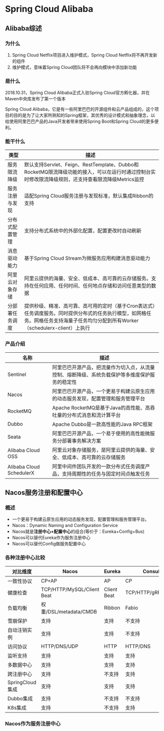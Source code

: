 # Spring Cloud Alibaba

## Alibaba综述

### 为什么

1. Spring Cloud Netflix项目进入维护模式，Spring Cloud Netflix将不再开发新的组件
2. 维护模式，意味着Spring Cloud团队将不会再向模块中添加新功能

### 是什么

2018.10.31，Spring Cloud Alibaba正式入驻Spring Cloud官方孵化器，并在Maven中央库发布了第一个版本

Spring Cloud Alibaba，它是有一些阿里巴巴的开源组件和云产品组成的，这个项目的目的是为了让大家所熟知的Spring框架，其优秀的设计模式和抽象理念，以给使用阿里巴巴产品的Java开发者带来使用Spring Boot和Spring Cloud的更多便利。

### 能干什么

| 类型           | 描述                                                         |
| -------------- | ------------------------------------------------------------ |
| 服务限流降级   | 默认支持Servlet、Feign、RestTemplate、Dubbo和RocketMQ限流降级功能的接入，可以在运行时通过控制台实时修改限流降级规则，还支持查看限流降级Metrics监控 |
| 服务注册与发现 | 适配Spring Cloud服务注册与发现标准，默认集成Ribbon的支持     |
| 分布式配置管理 | 支持分布式系统中的外部化配置，配置更改时自动刷新             |
| 消息驱动能力   | 基于Spring Cloud Stream为微服务应用构建消息驱动能力          |
| 阿里云对象存储 | 阿里云提供的海量、安全、低成本、高可靠的云存储服务。支持在任何应用、任何时间、任何地点存储和访问任意类型的数据 |
| 分部署任务调度 | 提供秒级、精准、高可靠、高可用的定时（基于Cron表达式）任务调度服务。同时提供分布式的任务执行模型，如网格任务。网格任务支持海量子任务均匀分配到所有Worker（schedulerx-client）上执行 |

### 产品介绍

| 名称                     | 描述                                                         |
| ------------------------ | ------------------------------------------------------------ |
| Sentinel                 | 阿里巴巴开源产品，把流量作为切入点，从流量控制、熔断降级、系统负载保护等多维度保护服务的稳定性 |
| Nacos                    | 阿里巴巴开源产品，一个更易于构建云原生应用的动态服务发现，配置管理和服务管理平台 |
| RocketMQ                 | Apache RocketMQ是基于Java的高性能、高吞吐量的分布式消息和流计算平台 |
| Dubbo                    | Apache Dubbo是一款高性能的Java RPC框架                       |
| Seata                    | 阿里巴巴开源产品，一个易于使用的高性能微服务分部署事务解决方案 |
| Alibaba Cloud OSS        | 阿里云对象存储服务，是阿里云提供的海量、安全、低成本、高可靠的云存储服务 |
| Alibaba Cloud SchedulerX | 阿里中间件团队开发的一款分布式任务调度产品，支持周期性的任务与固定时间点触发任务 |

## Nacos服务注册和配置中心

### 概述

- 一个更易于构建云原生应用的动态服务发现，配置管理和服务管理平台。
- Nacos：Dynamic Naming and Configuration Service
- Nacos就是**注册中心+配置中心**的组合(等价于：Eureka+Config+Bus)
- Nacos可以替代Eureka作为服务注册中心
- Nacos可以替代Config做服务配置中心

### 各种注册中心比较

| 对比维度        | Nacos                      | Eureka      | Consul            | CoreDNS | ZooKeeper   |
| --------------- | -------------------------- | ----------- | ----------------- | ------- | ----------- |
| 一致性协议      | CP+AP                      | AP          | CP                | ——      | CP          |
| 健康检查        | TCP/HTTP/MySQL/Client Beat | Client Beat | TCP/HTTP/gRPC/Cmd | ——      | Client Beat |
| 负载均衡        | 权重/DSL/metadata/CMDB     | Ribbon      | Fabio             | RR      | ——          |
| 雪崩保护        | 支持                       | 支持        | 不支持            | 不支持  | 不支持      |
| 自动注销实例    | 支持                       | 支持        | 不支持            | 不支持  | 支持        |
| 访问协议        | HTTP/DNS/UDP               | HTTP        | HTTP/DNS          | DNS     | TCP         |
| 监听支持        | 支持                       | 支持        | 支持              | 不支持  | 支持        |
| 多数据中心      | 支持                       | 支持        | 支持              | 不支持  | 不支持      |
| 跨注册中心      | 支持                       | 不支持      | 支持              | 不支持  | 不支持      |
| SpringCloud集成 | 支持                       | 支持        | 支持              | 不支持  | 不支持      |
| Dubbo集成       | 支持                       | 不支持      | 不支持            | 不支持  | 支持        |
| K8s集成         | 支持                       | 不支持      | 支持              | 支持    | 不支持      |

### Nacos作为服务注册中心